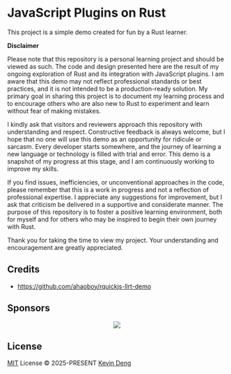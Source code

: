 # JavaScript Plugins on Rust

This project is a simple demo created for fun by a Rust learner.

**Disclaimer**

Please note that this repository is a personal learning project and should be viewed as such. The code and design presented here are the result of my ongoing exploration of Rust and its integration with JavaScript plugins. I am aware that this demo may not reflect professional standards or best practices, and it is not intended to be a production-ready solution. My primary goal in sharing this project is to document my learning process and to encourage others who are also new to Rust to experiment and learn without fear of making mistakes.

I kindly ask that visitors and reviewers approach this repository with understanding and respect. Constructive feedback is always welcome, but I hope that no one will use this demo as an opportunity for ridicule or sarcasm. Every developer starts somewhere, and the journey of learning a new language or technology is filled with trial and error. This demo is a snapshot of my progress at this stage, and I am continuously working to improve my skills.

If you find issues, inefficiencies, or unconventional approaches in the code, please remember that this is a work in progress and not a reflection of professional expertise. I appreciate any suggestions for improvement, but I ask that criticism be delivered in a supportive and considerate manner. The purpose of this repository is to foster a positive learning environment, both for myself and for others who may be inspired to begin their own journey with Rust.

Thank you for taking the time to view my project. Your understanding and encouragement are greatly appreciated.

## Credits

- https://github.com/ahaoboy/rquickjs-llrt-demo

## Sponsors

<p align="center">
  <a href="https://cdn.jsdelivr.net/gh/sxzz/sponsors/sponsors.svg">
    <img src='https://cdn.jsdelivr.net/gh/sxzz/sponsors/sponsors.svg'/>
  </a>
</p>

## License

[MIT](./LICENSE) License © 2025-PRESENT [Kevin Deng](https://github.com/sxzz)
